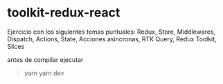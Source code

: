 # toolkit-redux-react

Ejercicio con los siguientes temas puntuales:
Redux, Store,  Middlewares,  Dispatch,  Actions,  State,  Acciones asíncronas,  RTK Query,  Redux Toolkit,  Slices

antes de compilar ejecutar 
>yarn
>yarn dev

